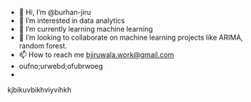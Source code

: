 - 👋 Hi, I’m @burhan-jiru
- 👀 I’m interested in data analytics
- 🌱 I’m currently learning machine learning
- 💞️ I’m looking to collaborate on machine learning projects like ARIMA, random forest.
- 📫 How to reach me bjiruwala.work@gmail.com
- oufno;urwebd;ofubrwoeg
- 



kjbikuvbikhviyvihkh


<!---
burhan-jiru/burhan-jiru is a ✨ special ✨ repository because its `README.md` (this file) appears on your GitHub profile.
You can click the Preview link to take a look at your changes.
--->
